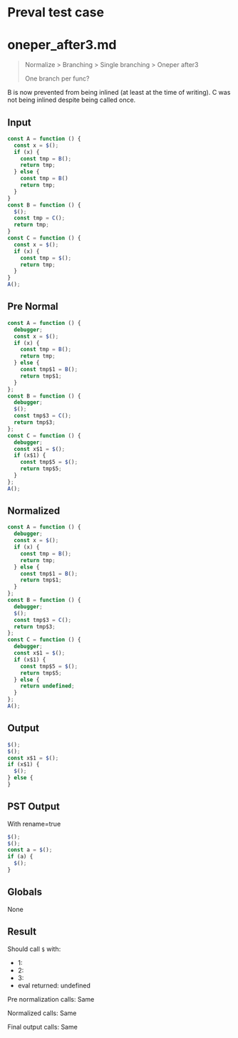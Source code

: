 # Preval test case

# oneper_after3.md

> Normalize > Branching > Single branching > Oneper after3
>
> One branch per func?

B is now prevented from being inlined (at least at the time of writing).
C was not being inlined despite being called once.

## Input

`````js filename=intro
const A = function () {
  const x = $();
  if (x) {
    const tmp = B();
    return tmp;
  } else {
    const tmp = B()
    return tmp;
  }
}
const B = function () {
  $();
  const tmp = C();
  return tmp;
}
const C = function () {
  const x = $();
  if (x) {
    const tmp = $();
    return tmp;
  }
}
A();
`````

## Pre Normal


`````js filename=intro
const A = function () {
  debugger;
  const x = $();
  if (x) {
    const tmp = B();
    return tmp;
  } else {
    const tmp$1 = B();
    return tmp$1;
  }
};
const B = function () {
  debugger;
  $();
  const tmp$3 = C();
  return tmp$3;
};
const C = function () {
  debugger;
  const x$1 = $();
  if (x$1) {
    const tmp$5 = $();
    return tmp$5;
  }
};
A();
`````

## Normalized


`````js filename=intro
const A = function () {
  debugger;
  const x = $();
  if (x) {
    const tmp = B();
    return tmp;
  } else {
    const tmp$1 = B();
    return tmp$1;
  }
};
const B = function () {
  debugger;
  $();
  const tmp$3 = C();
  return tmp$3;
};
const C = function () {
  debugger;
  const x$1 = $();
  if (x$1) {
    const tmp$5 = $();
    return tmp$5;
  } else {
    return undefined;
  }
};
A();
`````

## Output


`````js filename=intro
$();
$();
const x$1 = $();
if (x$1) {
  $();
} else {
}
`````

## PST Output

With rename=true

`````js filename=intro
$();
$();
const a = $();
if (a) {
  $();
}
`````

## Globals

None

## Result

Should call `$` with:
 - 1: 
 - 2: 
 - 3: 
 - eval returned: undefined

Pre normalization calls: Same

Normalized calls: Same

Final output calls: Same
